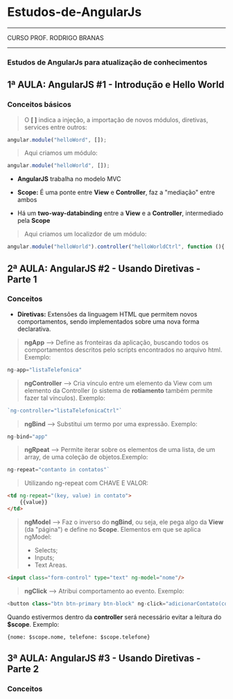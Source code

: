 # Estudos-de-AngularJs  
**** 
CURSO PROF. RODRIGO BRANAS  
****  

 ### Estudos de AngularJs para atualização de conhecimentos

## 1ª AULA: AngularJS #1 - Introdução e Hello World
### Conceitos básicos  
  
> O **[ ]** indica a injeção, a importação de novos módulos, diretivas, services entre outros:  

~~~angular.js
angular.module("helloWord", []);  
~~~
  
>Aqui criamos um módulo:  

~~~angular.js
angular.module("helloWorld", []);
~~~  

* **AngularJS** trabalha no modelo MVC  
  
* **Scope:** É uma ponte entre **View** e **Controller**, faz a "mediação" entre ambos
   
* Há um **two-way-databinding** entre a **View** e a **Controller**, intermediado pela **Scope**  
  
> Aqui criamos um localizdor de um módulo:

~~~angular.js
angular.module("helloWorld").controller("helloWorldCtrl", function (){ });
~~~  

## 2ª AULA: AngularJS #2 - Usando Diretivas - Parte 1  
### Conceitos    

* __Diretivas:__ Extensões da linguagem HTML que permitem novos comportamentos, sendo implementados sobre uma nova forma declarativa.  
  
> __ngApp__ --> Define as fronteiras da aplicação, buscando todos os comportamentos descritos pelo scripts encontrados no arquivo html. Exemplo:  

~~~angular.js
ng-app="listaTelefonica"
~~~
  
>__ngController__ --> Cria vínculo entre um elemento da View com um elemento da Controller (o sistema de **rotiamento** também permite fazer tal vínculos). Exemplo:  
~~~angular.js
`ng-controller="listaTelefonicaCtrl"`  
~~~  

>__ngBind__ --> Substitui um termo por uma expressão. Exemplo:  

~~~angular.js
ng-bind="app"  
~~~  

>__ngRpeat__ --> Permite iterar sobre os elementos de uma lista, de um array, de uma coleção de objetos.Exemplo:  

~~~angular.js
ng-repeat="contanto in contatos"`  
~~~
  
>Utilizando ng-repeat com CHAVE  E VALOR:  
~~~html
<td ng-repeat="(key, value) in contato">
    {{value}}
</td>
~~~  

>__ngModel__ --> Faz o inverso do **ngBind**, ou seja, ele pega algo da **View** (da "página") e define no **Scope**. Elementos em que se aplica ngModel:  
>* Selects;  
>* Inputs;  
>* Text Areas.  

~~~html
<input class="form-control" type="text" ng-model="nome"/>
~~~  

>__ngClick__ --> Atribui comportamento ao evento. Exemplo:  
> 
~~~angular.js
<button class="btn btn-primary btn-block" ng-click="adicionarContato(contato)">Adicionar Contato</button>
~~~  

Quando estivermos dentro da **controller** será necessário evitar a leitura do **$scope**. Exemplo:  
~~~Js
{nome: $scope.nome, telefone: $scope.telefone}
~~~

## 3ª AULA: AngularJS #3 - Usando Diretivas - Parte 2
### Conceitos    
